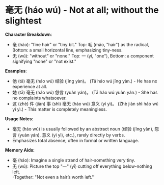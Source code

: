 # **毫无 (háo wú) - Not at all; without the slightest**

**Character Breakdown**:  
- 毫 (háo): "fine hair" or "tiny bit." Top: 毛 (máo, "hair") as the radical, Bottom: a small horizontal line, emphasizing tiny-ness.  
- 无 (wú): "without" or "none." Top: 一 (yī, "one"), Bottom: a component signifying "none" or "not exist."

**Examples**:  
- 他 (tā) 毫无 (háo wú) 经验 (jīng yàn)。 (Tā háo wú jīng yàn.) - He has no experience at all.  
- 她 (tā) 毫无 (háo wú) 怨言 (yuàn yán)。 (Tā háo wú yuàn yán.) - She has no complaints whatsoever.  
- 这 (zhè) 件 (jiàn) 事 (shì) 毫无 (háo wú) 意义 (yì yì)。 (Zhè jiàn shì háo wú yì yì.) - This matter is completely meaningless.

**Usage Notes**:  
- 毫无 (háo wú) is usually followed by an abstract noun (经验 (jīng yàn), 怨言 (yuàn yán), 意义 (yì yì), etc.), rarely directly by verbs.  
- Emphasizes total absence, often in formal or written language.

**Memory Aids**:  
- 毫 (háo): Imagine a single strand of hair-something very tiny.  
- 无 (wú): Picture the top "一" (yī) cutting off everything below-nothing left.  
-Together: "Not even a hair’s worth left."
